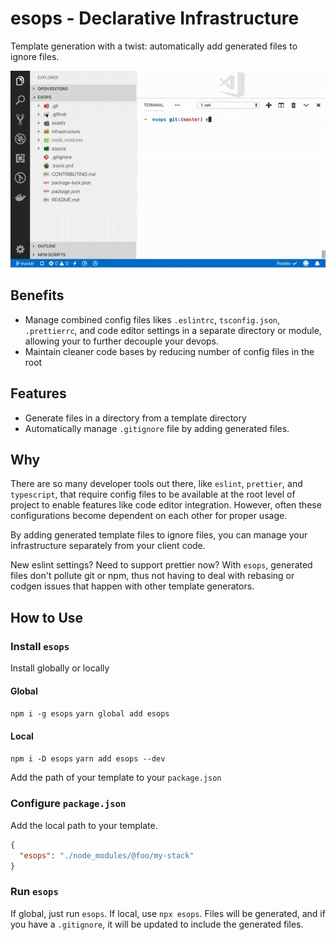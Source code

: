 # esops - Declarative Infrastructure

Template generation with a twist: automatically add generated files to ignore files.

![Demo Gif](./assets/esops-demo.gif)

## Benefits

- Manage combined config files likes `.eslintrc`, `tsconfig.json`, `.prettierrc`, and code editor settings in a separate directory or module, allowing your to further decouple your devops.
- Maintain cleaner code bases by reducing number of config files in the root

## Features

- Generate files in a directory from a template directory
- Automatically manage `.gitignore` file by adding generated files.

## Why

There are so many developer tools out there, like `eslint`, `prettier`, and `typescript`, that require config files to be available at the root level of project to enable features like code editor integration. However, often these configurations become dependent on each other for proper usage.

By adding generated template files to ignore files, you can manage your infrastructure separately from your client code.

New eslint settings? Need to support prettier now? With `esops`, generated files don't pollute git or npm, thus not having to deal with rebasing or codgen issues that happen with other template generators.

## How to Use

### Install `esops`

Install globally or locally

#### Global

`npm i -g esops`
`yarn global add esops`

#### Local

`npm i -D esops`
`yarn add esops --dev`

Add the path of your template to your `package.json`

### Configure `package.json`

Add the local path to your template.

```json
{
  "esops": "./node_modules/@foo/my-stack"
}
```

### Run `esops`

If global, just run `esops`. If local, use `npx esops`. Files will be generated, and if you have a `.gitignore`, it will be updated to include the generated files.
